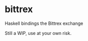 bittrex
==============================

Haskell bindings the Bittrex exchange

Still a WIP, use at your own risk.
